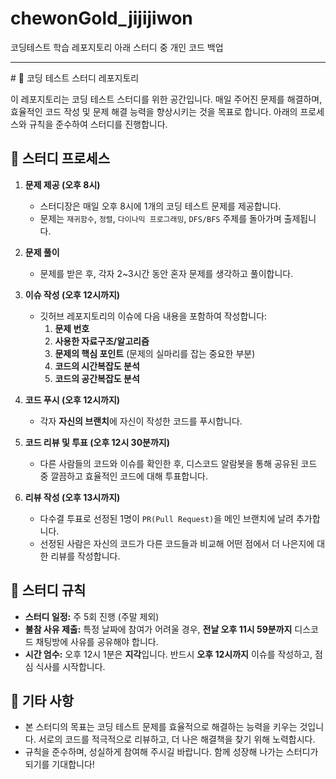 # chewonGold_jijijiwon
코딩테스트 학습 레포지토리
아래 스터디 중 개인 코드 백업

<hr />
# 🧠 코딩 테스트 스터디 레포지토리

이 레포지토리는 코딩 테스트 스터디를 위한 공간입니다. 매일 주어진 문제를 해결하며, 효율적인 코드 작성 및 문제 해결 능력을 향상시키는 것을 목표로 합니다. 아래의 프로세스와 규칙을 준수하여 스터디를 진행합니다.

## 📅 스터디 프로세스

1. **문제 제공 (오후 8시)**

   - 스터디장은 매일 오후 8시에 1개의 코딩 테스트 문제를 제공합니다.
   - 문제는 `재귀함수`, `정렬`, `다이나믹 프로그래밍`, `DFS/BFS` 주제를 돌아가며 출제됩니다.

2. **문제 풀이**

   - 문제를 받은 후, 각자 2~3시간 동안 혼자 문제를 생각하고 풀이합니다.

3. **이슈 작성 (오후 12시까지)**

   - 깃허브 레포지토리의 이슈에 다음 내용을 포함하여 작성합니다:
     1. **문제 번호**
     2. **사용한 자료구조/알고리즘**
     3. **문제의 핵심 포인트** (문제의 실마리를 잡는 중요한 부분)
     4. **코드의 시간복잡도 분석**
     5. **코드의 공간복잡도 분석**

4. **코드 푸시 (오후 12시까지)**

   - 각자 **자신의 브랜치**에 자신이 작성한 코드를 푸시합니다.

5. **코드 리뷰 및 투표 (오후 12시 30분까지)**

   - 다른 사람들의 코드와 이슈를 확인한 후, 디스코드 알람봇을 통해 공유된 코드 중 깔끔하고 효율적인 코드에 대해 투표합니다.

6. **리뷰 작성 (오후 13시까지)**
   - 다수결 투표로 선정된 1명이 `PR(Pull Request)`을 메인 브랜치에 날려 추가합니다.
   - 선정된 사람은 자신의 코드가 다른 코드들과 비교해 어떤 점에서 더 나은지에 대한 리뷰를 작성합니다.

## 📝 스터디 규칙

- **스터디 일정:** 주 5회 진행 (주말 제외)
- **불참 사유 제출:** 특정 날짜에 참여가 어려울 경우, **전날 오후 11시 59분까지** 디스코드 채팅방에 사유를 공유해야 합니다.
- **시간 엄수:** 오후 12시 1분은 **지각**입니다. 반드시 **오후 12시까지** 이슈를 작성하고, 점심 식사를 시작합니다.

## 📢 기타 사항

- 본 스터디의 목표는 코딩 테스트 문제를 효율적으로 해결하는 능력을 키우는 것입니다. 서로의 코드를 적극적으로 리뷰하고, 더 나은 해결책을 찾기 위해 노력합시다.
- 규칙을 준수하며, 성실하게 참여해 주시길 바랍니다. 함께 성장해 나가는 스터디가 되기를 기대합니다!
